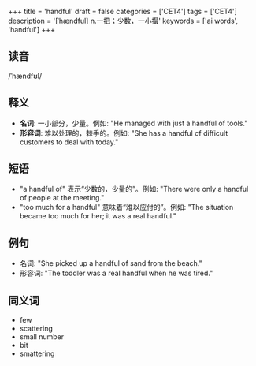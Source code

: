 +++
title = 'handful'
draft = false
categories = ['CET4']
tags = ['CET4']
description = '[ˈhændful] n.一把；少数，一小撮'
keywords = ['ai words', 'handful']
+++

## 读音
/ˈhændfʊl/

## 释义
- **名词**: 一小部分，少量。例如: "He managed with just a handful of tools."
- **形容词**: 难以处理的，棘手的。例如: "She has a handful of difficult customers to deal with today."

## 短语
- "a handful of" 表示“少数的，少量的”。例如: "There were only a handful of people at the meeting."
- "too much for a handful" 意味着“难以应付的”。例如: "The situation became too much for her; it was a real handful."

## 例句
- 名词: "She picked up a handful of sand from the beach."
- 形容词: "The toddler was a real handful when he was tired."

## 同义词
- few
- scattering
- small number
- bit
- smattering
